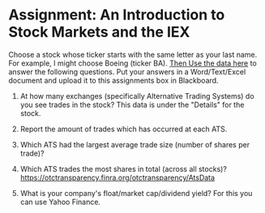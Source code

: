 # Assignment: An Introduction to Stock Markets and the IEX

Choose a stock whose ticker starts with the same letter as your last name. For example, I might choose Boeing (ticker BA).  [Then Use the data here](https://otctransparency.finra.org/otctransparency/AtsIssueData) to answer the following questions.  Put your answers in a Word/Text/Excel document and upload it to this assignments box in Blackboard.

1.  At how many exchanges (specifically Alternative Trading Systems) do you see trades in the stock?  This data is under the "Details" for the stock.

2.  Report the amount of trades which has occurred at each ATS.

3.  Which ATS had the largest average trade size (number of shares per trade)?

4.  Which ATS trades the most shares in total (across all stocks)? https://otctransparency.finra.org/otctransparency/AtsData

5.  What is your company's float/market cap/dividend yield?  For this you can use Yahoo Finance.

